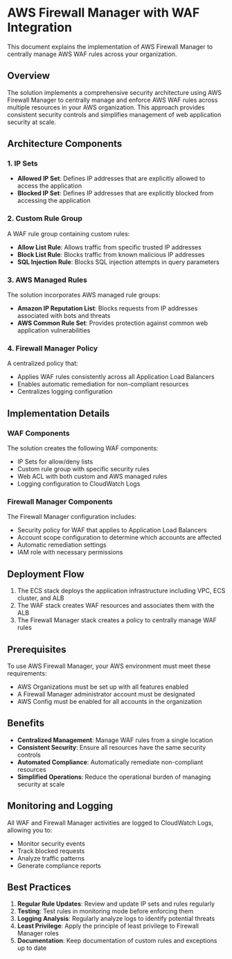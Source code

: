 # AWS Firewall Manager with WAF Integration

This document explains the implementation of AWS Firewall Manager to centrally manage AWS WAF rules across your organization.

## Overview

The solution implements a comprehensive security architecture using AWS Firewall Manager to centrally manage and enforce AWS WAF rules across multiple resources in your AWS organization. This approach provides consistent security controls and simplifies management of web application security at scale.

## Architecture Components

### 1. IP Sets
- **Allowed IP Set**: Defines IP addresses that are explicitly allowed to access the application
- **Blocked IP Set**: Defines IP addresses that are explicitly blocked from accessing the application

### 2. Custom Rule Group
A WAF rule group containing custom rules:
- **Allow List Rule**: Allows traffic from specific trusted IP addresses
- **Block List Rule**: Blocks traffic from known malicious IP addresses
- **SQL Injection Rule**: Blocks SQL injection attempts in query parameters

### 3. AWS Managed Rules
The solution incorporates AWS managed rule groups:
- **Amazon IP Reputation List**: Blocks requests from IP addresses associated with bots and threats
- **AWS Common Rule Set**: Provides protection against common web application vulnerabilities

### 4. Firewall Manager Policy
A centralized policy that:
- Applies WAF rules consistently across all Application Load Balancers
- Enables automatic remediation for non-compliant resources
- Centralizes logging configuration

## Implementation Details

### WAF Components

The solution creates the following WAF components:
- IP Sets for allow/deny lists
- Custom rule group with specific security rules
- Web ACL with both custom and AWS managed rules
- Logging configuration to CloudWatch Logs

### Firewall Manager Components

The Firewall Manager configuration includes:
- Security policy for WAF that applies to Application Load Balancers
- Account scope configuration to determine which accounts are affected
- Automatic remediation settings
- IAM role with necessary permissions

## Deployment Flow

1. The ECS stack deploys the application infrastructure including VPC, ECS cluster, and ALB
2. The WAF stack creates WAF resources and associates them with the ALB
3. The Firewall Manager stack creates a policy to centrally manage WAF rules

## Prerequisites

To use AWS Firewall Manager, your AWS environment must meet these requirements:
- AWS Organizations must be set up with all features enabled
- A Firewall Manager administrator account must be designated
- AWS Config must be enabled for all accounts in the organization

## Benefits

- **Centralized Management**: Manage WAF rules from a single location
- **Consistent Security**: Ensure all resources have the same security controls
- **Automated Compliance**: Automatically remediate non-compliant resources
- **Simplified Operations**: Reduce the operational burden of managing security at scale

## Monitoring and Logging

All WAF and Firewall Manager activities are logged to CloudWatch Logs, allowing you to:
- Monitor security events
- Track blocked requests
- Analyze traffic patterns
- Generate compliance reports

## Best Practices

1. **Regular Rule Updates**: Review and update IP sets and rules regularly
2. **Testing**: Test rules in monitoring mode before enforcing them
3. **Logging Analysis**: Regularly analyze logs to identify potential threats
4. **Least Privilege**: Apply the principle of least privilege to Firewall Manager roles
5. **Documentation**: Keep documentation of custom rules and exceptions up to date
